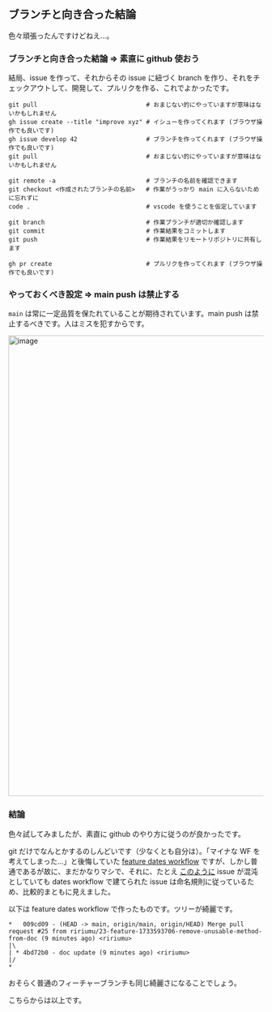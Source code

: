 ## ブランチと向き合った結論

色々頑張ったんですけどねえ…。

### ブランチと向き合った結論 => 素直に github 使おう

結局、issue を作って、それからその issue に紐づく branch を作り、それをチェックアウトして、開発して、プルリクを作る、これでよかったです。

```
git pull                              # おまじない的にやっていますが意味はないかもしれません
gh issue create --title "improve xyz" # イシューを作ってくれます (ブラウザ操作でも良いです)
gh issue develop 42                   # ブランチを作ってくれます (ブラウザ操作でも良いです)
git pull                              # おまじない的にやっていますが意味はないかもしれません

git remote -a                         # ブランチの名前を確認できます
git checkout <作成されたブランチの名前>   # 作業がうっかり main に入らないために忘れずに
code .                                # vscode を使うことを仮定しています

git branch                            # 作業ブランチが適切か確認します
git commit                            # 作業結果をコミットします
git push                              # 作業結果をリモートリポジトリに共有します

gh pr create                          # プルリクを作ってくれます (ブラウザ操作でも良いです)
```

### やっておくべき設定 => main push は禁止する

`main` は常に一定品質を保たれていることが期待されています。main push は禁止するべきです。人はミスを犯すからです。

<img width="909" alt="image" src="https://github.com/user-attachments/assets/30469d8b-ca92-4d4e-a25f-5c8bfb678c93">

### 結論

色々試してみましたが、素直に github のやり方に従うのが良かったです。 

git だけでなんとかするのしんどいです（少なくとも自分は）。「マイナな WF を考えてしまった…」と後悔していた [feature dates workflow](pre/doc-datesworkflow.md) ですが、しかし普通であるが故に、まだかなりマシで、それに、たとえ [このように](https://github.com/ririumu/isu-1733559044/issues?q=is%3Aissue+is%3Aclosed) issue が混沌としていても dates workflow で建てられた issue は命名規則に従っているため、比較的まともに見えました。

以下は feature dates workflow で作ったものです。ツリーが綺麗です。

```
*   009cd09 - (HEAD -> main, origin/main, origin/HEAD) Merge pull request #25 from ririumu/23-feature-1733593706-remove-unusable-method-from-doc (9 minutes ago) <ririumu>
|\
| * 4bd72b0 - doc update (9 minutes ago) <ririumu>
|/
*
```

おそらく普通のフィーチャーブランチも同じ綺麗さになることでしょう。

こちらからは以上です。

